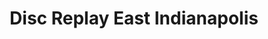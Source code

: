 ---
title: "Disc Replay East Indianapolis"
url: /indianapolis/disc-replay-east-indianapolis/
shop: Videothek
---